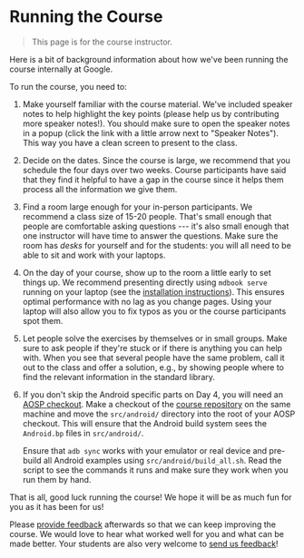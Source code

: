 # Running the Course

> This page is for the course instructor.

Here is a bit of background information about how we've been running the course
internally at Google.

To run the course, you need to:

1. Make yourself familiar with the course material. We've included speaker notes
   to help highlight the key points (please help us by
   contributing more speaker notes!). You should make sure to open the speaker
   notes in a popup (click the link with a little arrow next to "Speaker
   Notes"). This way you have a clean screen to present to the class.

2. Decide on the dates. Since the course is large, we recommend that you
   schedule the four days over two weeks. Course participants have said that
   they find it helpful to have a gap in the course since it helps them process
   all the information we give them.

3. Find a room large enough for your in-person participants. We recommend a
   class size of 15-20 people. That's small enough that people are comfortable
   asking questions --- it's also small enough that one instructor will have
   time to answer the questions. Make sure the room has _desks_ for yourself and for the
   students: you will all need to be able to sit and work with your laptops.

4. On the day of your course, show up to the room a little early to set things
   up. We recommend presenting directly using `mdbook serve` running on your
   laptop (see the [installation instructions][5]). This ensures optimal performance with no lag as you change pages.
   Using your laptop will also allow you to fix typos as you or the course
   participants spot them.

5. Let people solve the exercises by themselves or in small groups. Make sure to
   ask people if they're stuck or if there is anything you can help with. When
   you see that several people have the same problem, call it out to the class
   and offer a solution, e.g., by showing people where to find the relevant
   information in the standard library.

6. If you don't skip the Android specific parts on Day 4, you will need an [AOSP
   checkout][1]. Make a checkout of the [course repository][2] on the same
   machine and move the `src/android/` directory into the root of your AOSP
   checkout. This will ensure that the Android build system sees the
   `Android.bp` files in `src/android/`.

   Ensure that `adb sync` works with your emulator or real device and pre-build
   all Android examples using `src/android/build_all.sh`. Read the script to see
   the commands it runs and make sure they work when you run them by hand.

That is all, good luck running the course! We hope it will be as much fun for
you as it has been for us!

Please [provide feedback][3] afterwards so that we can keep improving the
course. We would love to hear what worked well for you and what can be made
better. Your students are also very welcome to [send us feedback][4]!

[1]: https://source.android.com/docs/setup/download/downloading
[2]: https://github.com/google/comprehensive-rust
[3]: https://github.com/google/comprehensive-rust/discussions/86
[4]: https://github.com/google/comprehensive-rust/discussions/100
[5]: https://github.com/google/comprehensive-rust#building
